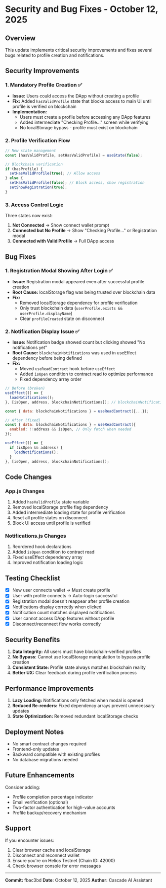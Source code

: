 # Security and Bug Fixes - October 12, 2025

## Overview
This update implements critical security improvements and fixes several bugs related to profile creation and notifications.

## Security Improvements

### 1. **Mandatory Profile Creation** ✅
- **Issue:** Users could access the DApp without creating a profile
- **Fix:** Added `hasValidProfile` state that blocks access to main UI until profile is verified on blockchain
- **Implementation:**
  - Users must create a profile before accessing any DApp features
  - Added intermediate "Checking Profile..." screen while verifying
  - No localStorage bypass - profile must exist on blockchain

### 2. **Profile Verification Flow**
```javascript
// New state management
const [hasValidProfile, setHasValidProfile] = useState(false);

// Blockchain verification
if (hasProfile) {
  setHasValidProfile(true); // Allow access
} else {
  setHasValidProfile(false); // Block access, show registration
  setShowRegistration(true);
}
```

### 3. **Access Control Logic**
Three states now exist:
1. **Not Connected** → Show connect wallet prompt
2. **Connected but No Profile** → Show "Checking Profile..." or Registration modal
3. **Connected with Valid Profile** → Full DApp access

## Bug Fixes

### 1. **Registration Modal Showing After Login** ✅
- **Issue:** Registration modal appeared even after successful profile creation
- **Root Cause:** localStorage flag was being trusted over blockchain data
- **Fix:** 
  - Removed localStorage dependency for profile verification
  - Only trust blockchain data (`userProfile.exists && userProfile.displayName`)
  - Clear `profileCreated` state on disconnect

### 2. **Notification Display Issue** ✅
- **Issue:** Notification badge showed count but clicking showed "No notifications yet"
- **Root Cause:** `blockchainNotifications` was used in useEffect dependency before being defined
- **Fix:**
  - Moved `useReadContract` hook before `useEffect`
  - Added `isOpen` condition to contract read to optimize performance
  - Fixed dependency array order

```javascript
// Before (broken)
useEffect(() => {
  loadNotifications();
}, [isOpen, address, blockchainNotifications]); // blockchainNotifications not defined yet

const { data: blockchainNotifications } = useReadContract({...});

// After (fixed)
const { data: blockchainNotifications } = useReadContract({
  enabled: !!address && isOpen, // Only fetch when needed
});

useEffect(() => {
  if (isOpen && address) {
    loadNotifications();
  }
}, [isOpen, address, blockchainNotifications]);
```

## Code Changes

### App.js Changes
1. Added `hasValidProfile` state variable
2. Removed localStorage profile flag dependency
3. Added intermediate loading state for profile verification
4. Reset all profile states on disconnect
5. Block UI access until profile is verified

### Notifications.js Changes
1. Reordered hook declarations
2. Added `isOpen` condition to contract read
3. Fixed useEffect dependency array
4. Improved notification loading logic

## Testing Checklist

- [x] New user connects wallet → Must create profile
- [x] User with profile connects → Auto-login successful
- [x] Registration modal doesn't reappear after profile creation
- [x] Notifications display correctly when clicked
- [x] Notification count matches displayed notifications
- [x] User cannot access DApp features without profile
- [x] Disconnect/reconnect flow works correctly

## Security Benefits

1. **Data Integrity:** All users must have blockchain-verified profiles
2. **No Bypass:** Cannot use localStorage manipulation to bypass profile creation
3. **Consistent State:** Profile state always matches blockchain reality
4. **Better UX:** Clear feedback during profile verification process

## Performance Improvements

1. **Lazy Loading:** Notifications only fetched when modal is opened
2. **Reduced Re-renders:** Fixed dependency arrays prevent unnecessary updates
3. **State Optimization:** Removed redundant localStorage checks

## Deployment Notes

- No smart contract changes required
- Frontend-only updates
- Backward compatible with existing profiles
- No database migrations needed

## Future Enhancements

Consider adding:
- Profile completion percentage indicator
- Email verification (optional)
- Two-factor authentication for high-value accounts
- Profile backup/recovery mechanism

## Support

If you encounter issues:
1. Clear browser cache and localStorage
2. Disconnect and reconnect wallet
3. Ensure you're on Helios Testnet (Chain ID: 42000)
4. Check browser console for error messages

---

**Commit:** fbac3bd
**Date:** October 12, 2025
**Author:** Cascade AI Assistant
